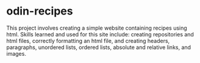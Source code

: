 # odin-recipes
This project involves creating a simple website containing recipes using html. Skills learned and used for this site include: creating repositories and html files, correctly formatting an html file, and creating headers, paragraphs, unordered lists, ordered lists, absolute and relative links, and images.